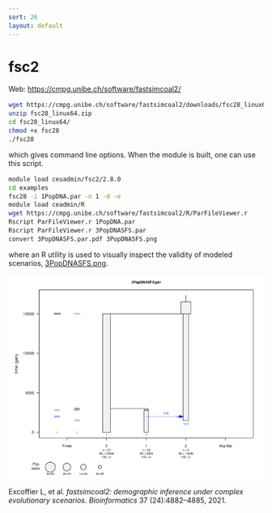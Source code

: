 ```yaml
---
sort: 26
layout: default
---
```


# fsc2

Web: <https://cmpg.unibe.ch/software/fastsimcoal2/>

```bash
wget https://cmpg.unibe.ch/software/fastsimcoal2/downloads/fsc28_linux64.zip
unzip fsc28_linux64.zip
cd fsc28_linux64/
chmod +x fsc28
./fsc28
````

which gives command line options. When the module is built, one can use this script.

```bash
module load ceuadmin/fsc2/2.8.0
cd examples
fsc28 -i 1PopDNA.par -n 1 -d -e
module load ceadmin/R
wget https://cmpg.unibe.ch/software/fastsimcoal2/R/ParFileViewer.r
Rscript ParFileViewer.r 1PopDNA.par
Rscript ParFileViewer.r 3PopDNASFS.par
convert 3PopDNASFS.par.pdf 3PopDNASFS.png

```

where an R utility is used to visually inspect the validity of modeled scenarios, [3PopDNASFS.png](files/3PopDNASFS.png).

![](files/3PopDNASFS.png)

Excoffier L, et al. *fastsimcoal2: demographic inference under complex evolutionary scenarios*. *Bioinformatics* 37 (24):4882–4885, 2021.
